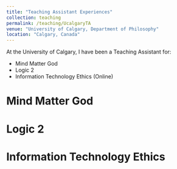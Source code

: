 ```yaml
---
title: "Teaching Assistant Experiences"
collection: teaching
permalink: /teaching/UcalgaryTA
venue: "University of Calgary, Department of Philosophy"
location: "Calgary, Canada"
---
```


At the University of Calgary, I have been a Teaching Assistant for:
- Mind Matter God
- Logic 2
- Information Technology Ethics (Online)

Mind Matter God
======

Logic 2
======

Information Technology Ethics
======
